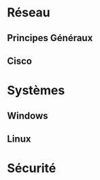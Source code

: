 <!-- TITLE: Home -->
<!-- SUBTITLE: A quick summary of Home -->

# Réseau
## Principes Généraux

## Cisco



# Systèmes
## Windows


## Linux


# Sécurité
